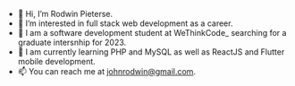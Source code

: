 - 👋 Hi, I’m Rodwin Pieterse.
- 👀 I’m interested in full stack web development as a career.
- 🌱 I am a software development student at WeThinkCode_ searching for a graduate intersnhip for 2023.
- 🌱 I am currently learning PHP and MySQL as well as ReactJS and Flutter mobile development.
- 📫 You can reach me at johnrodwin@gmail.com.

<!---
RodwinZA/RodwinZA is a ✨ special ✨ repository because its `README.md` (this file) appears on your GitHub profile.
You can click the Preview link to take a look at your changes.
--->
